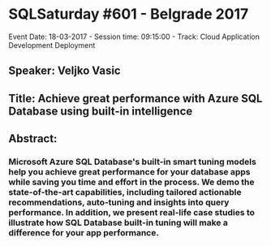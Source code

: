 # SQLSaturday #601 - Belgrade 2017
Event Date: 18-03-2017 - Session time: 09:15:00 - Track: Cloud Application Development  Deployment
## Speaker: Veljko Vasic
## Title: Achieve great performance with Azure SQL Database using built-in intelligence
## Abstract:
### Microsoft Azure SQL Database's built-in smart tuning models help you achieve great performance for your database apps while saving you time and effort in the process. We demo the state-of-the-art capabilities, including tailored actionable recommendations, auto-tuning and insights into query performance. In addition, we present real-life case studies to illustrate how SQL Database built-in tuning will make a difference for your app performance.
